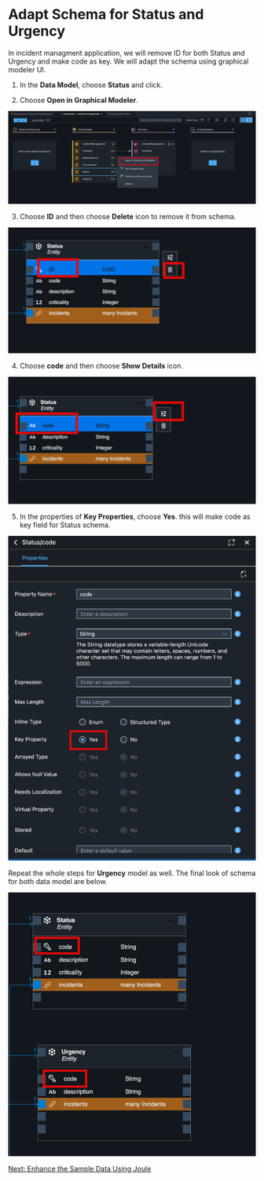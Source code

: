 # Adapt Schema for Status and Urgency

In incident managment application, we will remove ID for both Status and Urgency and make code as key. We will adapt the schema using graphical modeler UI.

1. In the **Data Model**, choose **Status** and click.

2. Choose **Open in Graphical Modeler**.

![](./images/statusopen.png)

3. Choose **ID** and then choose **Delete** icon to remove it from schema.

![](./images/statusid.png)

4. Choose **code** and then choose **Show Details** icon.

![](./images/codeselect.png)

5. In the properties of **Key Properties**, choose **Yes**. this will make code as key field for Status schema.

![](./images/codekey.png)

Repeat the whole steps for **Urgency** model as well. The final look of schema for both data model are below.

![](./images/both.png)

[Next: Enhance the Sample Data Using Joule](../sampledata/README.md)


